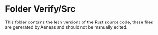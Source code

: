 # Folder Verify/Src

This folder contains the lean versions of the Rust source code, these files are generated by Aeneas and should not be manually edited.